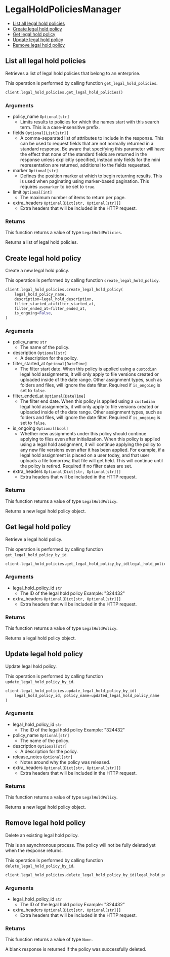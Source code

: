 # LegalHoldPoliciesManager

- [List all legal hold policies](#list-all-legal-hold-policies)
- [Create legal hold policy](#create-legal-hold-policy)
- [Get legal hold policy](#get-legal-hold-policy)
- [Update legal hold policy](#update-legal-hold-policy)
- [Remove legal hold policy](#remove-legal-hold-policy)

## List all legal hold policies

Retrieves a list of legal hold policies that belong to
an enterprise.

This operation is performed by calling function `get_legal_hold_policies`.

```python
client.legal_hold_policies.get_legal_hold_policies()
```

### Arguments

- policy_name `Optional[str]`
  - Limits results to policies for which the names start with this search term. This is a case-insensitive prefix.
- fields `Optional[List[str]]`
  - A comma-separated list of attributes to include in the response. This can be used to request fields that are not normally returned in a standard response. Be aware that specifying this parameter will have the effect that none of the standard fields are returned in the response unless explicitly specified, instead only fields for the mini representation are returned, additional to the fields requested.
- marker `Optional[str]`
  - Defines the position marker at which to begin returning results. This is used when paginating using marker-based pagination. This requires `usemarker` to be set to `true`.
- limit `Optional[int]`
  - The maximum number of items to return per page.
- extra_headers `Optional[Dict[str, Optional[str]]]`
  - Extra headers that will be included in the HTTP request.

### Returns

This function returns a value of type `LegalHoldPolicies`.

Returns a list of legal hold policies.

## Create legal hold policy

Create a new legal hold policy.

This operation is performed by calling function `create_legal_hold_policy`.

```python
client.legal_hold_policies.create_legal_hold_policy(
    legal_hold_policy_name,
    description=legal_hold_description,
    filter_started_at=filter_started_at,
    filter_ended_at=filter_ended_at,
    is_ongoing=False,
)
```

### Arguments

- policy_name `str`
  - The name of the policy.
- description `Optional[str]`
  - A description for the policy.
- filter_started_at `Optional[DateTime]`
  - The filter start date. When this policy is applied using a `custodian` legal hold assignments, it will only apply to file versions created or uploaded inside of the date range. Other assignment types, such as folders and files, will ignore the date filter. Required if `is_ongoing` is set to `false`.
- filter_ended_at `Optional[DateTime]`
  - The filter end date. When this policy is applied using a `custodian` legal hold assignments, it will only apply to file versions created or uploaded inside of the date range. Other assignment types, such as folders and files, will ignore the date filter. Required if `is_ongoing` is set to `false`.
- is_ongoing `Optional[bool]`
  - Whether new assignments under this policy should continue applying to files even after initialization. When this policy is applied using a legal hold assignment, it will continue applying the policy to any new file versions even after it has been applied. For example, if a legal hold assignment is placed on a user today, and that user uploads a file tomorrow, that file will get held. This will continue until the policy is retired. Required if no filter dates are set.
- extra_headers `Optional[Dict[str, Optional[str]]]`
  - Extra headers that will be included in the HTTP request.

### Returns

This function returns a value of type `LegalHoldPolicy`.

Returns a new legal hold policy object.

## Get legal hold policy

Retrieve a legal hold policy.

This operation is performed by calling function `get_legal_hold_policy_by_id`.

```python
client.legal_hold_policies.get_legal_hold_policy_by_id(legal_hold_policy_id)
```

### Arguments

- legal_hold_policy_id `str`
  - The ID of the legal hold policy Example: "324432"
- extra_headers `Optional[Dict[str, Optional[str]]]`
  - Extra headers that will be included in the HTTP request.

### Returns

This function returns a value of type `LegalHoldPolicy`.

Returns a legal hold policy object.

## Update legal hold policy

Update legal hold policy.

This operation is performed by calling function `update_legal_hold_policy_by_id`.

```python
client.legal_hold_policies.update_legal_hold_policy_by_id(
    legal_hold_policy_id, policy_name=updated_legal_hold_policy_name
)
```

### Arguments

- legal_hold_policy_id `str`
  - The ID of the legal hold policy Example: "324432"
- policy_name `Optional[str]`
  - The name of the policy.
- description `Optional[str]`
  - A description for the policy.
- release_notes `Optional[str]`
  - Notes around why the policy was released.
- extra_headers `Optional[Dict[str, Optional[str]]]`
  - Extra headers that will be included in the HTTP request.

### Returns

This function returns a value of type `LegalHoldPolicy`.

Returns a new legal hold policy object.

## Remove legal hold policy

Delete an existing legal hold policy.

This is an asynchronous process. The policy will not be
fully deleted yet when the response returns.

This operation is performed by calling function `delete_legal_hold_policy_by_id`.

```python
client.legal_hold_policies.delete_legal_hold_policy_by_id(legal_hold_policy.id)
```

### Arguments

- legal_hold_policy_id `str`
  - The ID of the legal hold policy Example: "324432"
- extra_headers `Optional[Dict[str, Optional[str]]]`
  - Extra headers that will be included in the HTTP request.

### Returns

This function returns a value of type `None`.

A blank response is returned if the policy was
successfully deleted.
